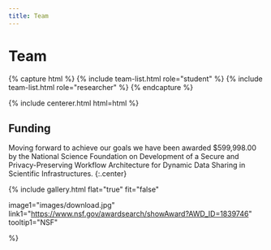 ```yaml
---
title: Team
---
```


# <i class="fas fa-users"></i>Team

<!-- section break -->

{% capture html %}
{% include team-list.html role="student" %}
{% include team-list.html role="researcher" %}
{% endcapture %}

{% include centerer.html html=html %}

<!-- section break -->


<!-- section break -->

## Funding
Moving forward to achieve our goals we have been awarded $599,998.00 by the National Science Foundation on  Development of a Secure and Privacy-Preserving Workflow Architecture for Dynamic Data Sharing in Scientific Infrastructures.
{:.center}

{%
  include gallery.html
  flat="true"
  fit="false"

  image1="images/download.jpg"
  link1="https://www.nsf.gov/awardsearch/showAward?AWD_ID=1839746"
  tooltip1="NSF"

  
%}
